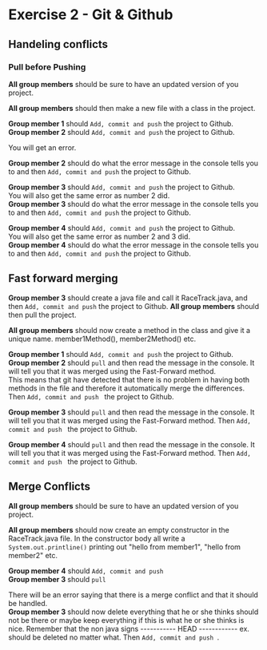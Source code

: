 # Exercise 2 - Git &amp; Github

## Handeling conflicts

### Pull before Pushing

**All group members** should be sure to have an updated version of you project.    

**All group members** should then make a new file with a class in the project.    

**Group member 1** should ```` Add, commit and push ```` the project to Github.    
**Group member 2** should ```` Add, commit and push ```` the project to Github.    

You will get an error.    

**Group member 2** should do what the error message in the console tells you to and then ```` Add, commit and push ```` the project to Github.     

**Group member 3** should ```` Add, commit and push ```` the project to Github.    
You will also get the same error as number 2 did.    
**Group member 3** should do what the error message in the console tells you to and then ```` Add, commit and push ```` the project to Github.    

**Group member 4** should ```` Add, commit and push ```` the project to Github.    
You will also get the same error as number 2 and 3 did.    
**Group member 4** should do what the error message in the console tells you to and then ```` Add, commit and push ```` the project to Github.

## Fast forward merging
**Group member 3** should create a java file and call it RaceTrack.java, and then  ```` Add, commit and push ```` the project to Github.
**All group members** should then pull the project.    

**All group members** should now create a method in the class and give it a unique name. member1Method(), member2Method() etc.    

**Group member 1** should ```` Add, commit and push ```` the project to Github.    
**Group member 2** should ````pull```` and then read the message in the console. It will tell you that it was merged using the Fast-Forward method.     
This means that git have detected that there is no problem in having both methods in the file and therefore it automatically merge the differences.     
Then ````Add, commit and push ```` the project to Github.

**Group member 3** should ````pull```` and then read the message in the console. It will tell you that it was merged using the Fast-Forward method. Then ````Add, commit and push ```` the project to Github.

**Group member 4** should ````pull```` and then read the message in the console. It will tell you that it was merged using the Fast-Forward method. Then ````Add, commit and push ```` the project to Github.


## Merge Conflicts
**All group members** should be sure to have an updated version of you project.    

**All group members** should now create an empty constructor in the RaceTrack.java file. In the constructor body all write a ````System.out.printline()```` printing out "hello from member1", "hello from member2" etc.    

**Group member 4** should ````Add, commit and push ````    
**Group member 3** should ````pull````    

There will be an error saying that there is a merge conflict and that it should be handled.    
**Group member 3** should now delete everything that he or she thinks should not be there or maybe keep everything if this is what he or she thinks is nice.  Remember that the non java signs ----------- HEAD ------------ ex. should be deleted no matter what. 
Then ````Add, commit and push ````.   






